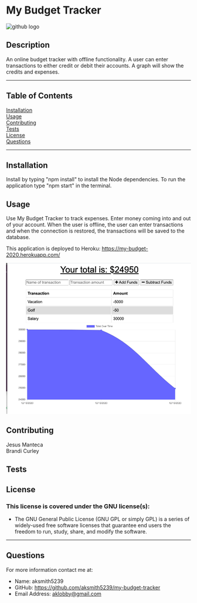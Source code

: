 # My Budget Tracker

![github logo](https://img.shields.io/badge/license-GNU-orange.svg)


## Description
An online budget tracker with offline functionality. A user can enter transactions to either credit or debit their accounts. A graph will show the credits and expenses. 
***
## Table of Contents
[Installation](#installation)<br>
[Usage](#usage)<br>
[Contributing](#contributing)<br>
[Tests](#tests)<br>
[License](#license)<br>
[Questions](#questions)<br>
***
## Installation
Install by typing "npm install" to install the Node dependencies. To run the application type "npm start" in the terminal. 

## Usage
Use My Budget Tracker to track expenses. Enter money coming into and out of your account. When the user is offline, the user can enter transactions and when the connection is restored, the transactions will be saved to the database.

This application is deployed to Heroku: https://my-budget-2020.herokuapp.com/

<img src="budget-tracker.png">

## Contributing
Jesus Manteca <br>
Brandi Curley

## Tests


## License
### This license is covered under the GNU license(s):
* The GNU General Public License (GNU GPL or simply GPL) is a series of widely-used free software licenses that guarantee end users the freedom to run, study, share, and modify the software.
***
## Questions
For more information contact me at:<br>
* Name: aksmith5239
* GitHub: https://github.com/aksmith5239/my-budget-tracker
* Email Address: aklobby@gmail.com
    